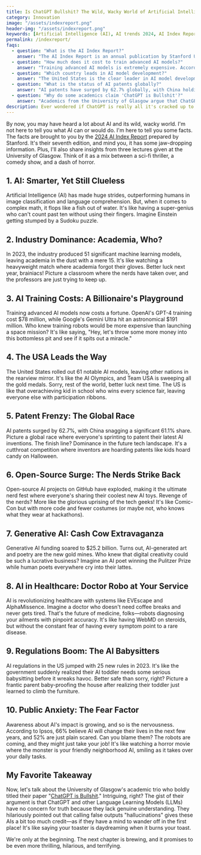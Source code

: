 ```yaml
---
title: Is ChatGPT Bullshit? The Wild, Wacky World of Artificial Intelligence (AI) and Language Learning Models (LLM)
category: Innovation
image: "/assets/indexreport.png"
header-img: "/assets/indexreport.png"
keywords: [Artificial Intelligence (AI), AI trends 2024, AI Index Report, AI advancements, AI research, AI in healthcare, AI investments, AI regulations, Generative AI, Open-source AI, Machine learning models, AI patents]
permalink: /indexreport/
faqs:
  - question: "What is the AI Index Report?"
    answer: "The AI Index Report is an annual publication by Stanford University that tracks, collates, and visualizes data relating to artificial intelligence. The 2024 edition is the seventh in the series and provides comprehensive insights into AI research, development, funding, and global impact."
  - question: "How much does it cost to train advanced AI models?"
    answer: "Training advanced AI models is extremely expensive. According to the 2024 AI Index Report, OpenAI's GPT-4 training cost approximately $78 million, while Google's Gemini Ultra required an even more substantial investment of around $191 million."
  - question: "Which country leads in AI model development?"
    answer: "The United States is the clear leader in AI model development, having produced 61 notable AI models according to the 2024 AI Index Report. This significantly outpaces other countries in the development and deployment of machine learning models."
  - question: "What is the status of AI patents globally?"
    answer: "AI patents have surged by 62.7% globally, with China holding a dominant 61.1% share of these patents. This indicates a competitive global race for intellectual property rights in the AI space, with significant implications for future technological dominance."
  - question: "Why do some academics claim 'ChatGPT is Bullshit'?"
    answer: "Academics from the University of Glasgow argue that ChatGPT and other Large Language Models (LLMs) have no concern for truth because they lack genuine understanding. They suggest that calling false outputs 'hallucinations' gives these AI systems too much credit, as if they have a mind capable of wandering, when in reality they're just sophisticated pattern-matching systems with no comprehension of what they're outputting."
description: Ever wondered if ChatGPT is really all it's cracked up to be, or is it just a glorified chatbot with an attitude? In this blog, we'll dive into the hilarious and sometimes terrifying truths revealed in the 2024 AI Index Report by Stanford, and the eyebrow-raising lectures from the University of Glasgow. From AI's genius moments to its complete math meltdowns, and from billion-dollar training budgets to the global patent race, we'll uncover the facts lost in discussion. 
---
```


By now, you may have heard a lot about AI and its wild, wacky world. I'm not here to tell you what AI can or would do. I'm here to tell you some facts. The facts are brought to you by the [2024 AI Index Report](https://aiindex.stanford.edu/report/) prepared by Stanford. It's their seventh edition, and mind you, it has some jaw-dropping information. Plus, I'll also share insights from three lectures given at the University of Glasgow. Think of it as a mix between a sci-fi thriller, a comedy show, and a dash of horror.

## 1. AI: Smarter, Yet Still Clueless

Artificial Intelligence (AI) has made huge strides, outperforming humans in image classification and language comprehension. But, when it comes to complex math, it flops like a fish out of water. It's like having a super-genius who can't count past ten without using their fingers. Imagine Einstein getting stumped by a Sudoku puzzle.

## 2. Industry Dominance: Academia, Who?

In 2023, the industry produced 51 significant machine learning models, leaving academia in the dust with a mere 15. It's like watching a heavyweight match where academia forgot their gloves. Better luck next year, brainiacs! Picture a classroom where the nerds have taken over, and the professors are just trying to keep up.

## 3. AI Training Costs: A Billionaire's Playground

Training advanced AI models now costs a fortune. OpenAI's GPT-4 training cost $78 million, while Google's Gemini Ultra hit an astronomical $191 million. Who knew training robots would be more expensive than launching a space mission? It's like saying, "Hey, let's throw some more money into this bottomless pit and see if it spits out a miracle."

## 4. The USA Leads the Way

The United States rolled out 61 notable AI models, leaving other nations in the rearview mirror. It's like the AI Olympics, and Team USA is sweeping all the gold medals. Sorry, rest of the world, better luck next time. The US is like that overachieving kid in school who wins every science fair, leaving everyone else with participation ribbons.

## 5. Patent Frenzy: The Global Race

AI patents surged by 62.7%, with China snagging a significant 61.1% share. Picture a global race where everyone's sprinting to patent their latest AI inventions. The finish line? Dominance in the future tech landscape. It's a cutthroat competition where inventors are hoarding patents like kids hoard candy on Halloween.

## 6. Open-Source Surge: The Nerds Strike Back

Open-source AI projects on GitHub have exploded, making it the ultimate nerd fest where everyone's sharing their coolest new AI toys. Revenge of the nerds? More like the glorious uprising of the tech geeks! It's like Comic-Con but with more code and fewer costumes (or maybe not, who knows what they wear at hackathons).

## 7. Generative AI: Cash Cow Extravaganza

Generative AI funding soared to $25.2 billion. Turns out, AI-generated art and poetry are the new gold mines. Who knew that digital creativity could be such a lucrative business? Imagine an AI poet winning the Pulitzer Prize while human poets everywhere cry into their lattes.

## 8. AI in Healthcare: Doctor Robo at Your Service

AI is revolutionizing healthcare with systems like EVEscape and AlphaMissence. Imagine a doctor who doesn't need coffee breaks and never gets tired. That's the future of medicine, folks—robots diagnosing your ailments with pinpoint accuracy. It's like having WebMD on steroids, but without the constant fear of having every symptom point to a rare disease.

## 9. Regulations Boom: The AI Babysitters

AI regulations in the US jumped with 25 new rules in 2023. It's like the government suddenly realized their AI toddler needs some serious babysitting before it wreaks havoc. Better safe than sorry, right? Picture a frantic parent baby-proofing the house after realizing their toddler just learned to climb the furniture.

## 10. Public Anxiety: The Fear Factor

Awareness about AI's impact is growing, and so is the nervousness. According to Ipsos, 66% believe AI will change their lives in the next few years, and 52% are just plain scared. Can you blame them? The robots are coming, and they might just take your job! It's like watching a horror movie where the monster is your friendly neighborhood AI, smiling as it takes over your daily tasks.

## My Favorite Takeaway

Now, let's talk about the University of Glasgow's academic trio who boldly titled their paper "[ChatGPT is Bullshit](https://eprints.gla.ac.uk/327588/)." Intriguing, right? The gist of their argument is that ChatGPT and other Language Learning Models (LLMs) have no concern for truth because they lack genuine understanding. They hilariously pointed out that calling false outputs "hallucinations" gives these AIs a bit too much credit—as if they have a mind to wander off in the first place! It's like saying your toaster is daydreaming when it burns your toast.

We're only at the beginning. The next chapter is brewing, and it promises to be even more thrilling, hilarious, and terrifying.